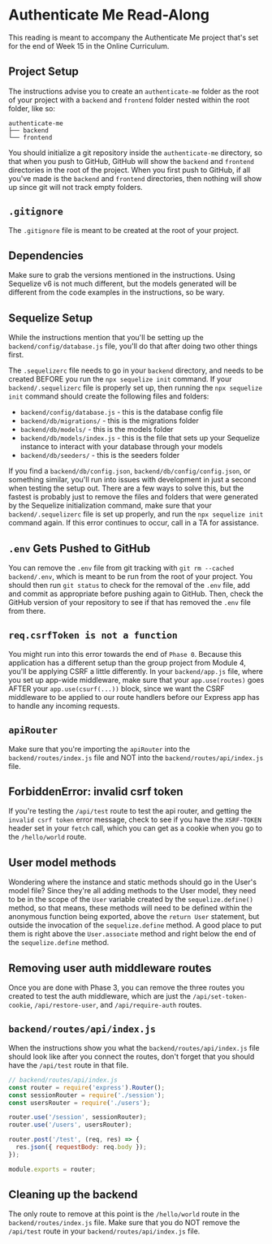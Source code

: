 # Authenticate Me Read-Along

This reading is meant to accompany the Authenticate Me project that's set for
the end of Week 15 in the Online Curriculum.

## Project Setup

The instructions advise you to create an `authenticate-me` folder as the root of
your project with a `backend` and `frontend` folder nested within the root
folder, like so:

```plaintext
authenticate-me
├── backend
└── frontend
```

You should initialize a git repository inside the `authenticate-me` directory,
so that when you push to GitHub, GitHub will show the `backend` and `frontend`
directories in the root of the project. When you first push to GitHub, if all
you've made is the `backend` and `frontend` directories, then nothing will show
up since git will not track empty folders.

## `.gitignore`

The `.gitignore` file is meant to be created at the root of your project.

## Dependencies

Make sure to grab the versions mentioned in the instructions. Using Sequelize v6
is not much different, but the models generated will be different from the code
examples in the instructions, so be wary.

## Sequelize Setup

While the instructions mention that you'll be setting up the
`backend/config/database.js` file, you'll do that after doing two other things
first.

The `.sequelizerc` file needs to go in your `backend` directory, and needs to be
created BEFORE you run the `npx sequelize init` command. If your
`backend/.sequelizerc` file is properly set up, then running the `npx sequelize
init` command should create the following files and folders:

* `backend/config/database.js` - this is the database config file
* `backend/db/migrations/` - this is the migrations folder
* `backend/db/models/` - this is the models folder
* `backend/db/models/index.js` - this is the file that sets up your Sequelize
    instance to interact with your database through your models
* `backend/db/seeders/` - this is the seeders folder

If you find a `backend/db/config.json`, `backend/db/config/config.json`, or
something similar, you'll run into issues with development in just a second when
testing the setup out. There are a few ways to solve this, but the fastest is
probably just to remove the files and folders that were generated by the
Sequelize initialization command, make sure that your `backend/.sequelizerc`
file is set up properly, and run the `npx sequelize init` command again. If this
error continues to occur, call in a TA for assistance.

## `.env` Gets Pushed to GitHub

You can remove the `.env` file from git tracking with `git rm --cached
backend/.env`, which is meant to be run from the root of your project. You
should then run `git status` to check for the removal of the `.env` file, add
and commit as appropriate before pushing again to GitHub. Then, check the GitHub
version of your repository to see if that has removed the `.env` file from
there.

## `req.csrfToken is not a function`

You might run into this error towards the end of `Phase 0`. Because this
application has a different setup than the group project from Module 4, you'll
be applying CSRF a little differently. In your `backend/app.js` file, where you
set up app-wide middleware, make sure that your `app.use(routes)` goes AFTER
your `app.use(csurf(...))` block, since we want the CSRF middleware to be
applied to our route handlers before our Express app has to handle any incoming
requests.

## `apiRouter`

Make sure that you're importing the `apiRouter` into the
`backend/routes/index.js` file and NOT into the `backend/routes/api/index.js`
file.

## ForbiddenError: invalid csrf token

If you're testing the `/api/test` route to test the api router, and getting the
`invalid csrf token` error message, check to see if you have the `XSRF-TOKEN`
header set in your `fetch` call, which you can get as a cookie when you go to
the `/hello/world` route.

## User model methods

Wondering where the instance and static methods should go in the User's model
file? Since they're all adding methods to the User model, they need to be in the
scope of the `User` variable created by the `sequelize.define()` method, so that
means, these methods will need to be defined within the anonymous function being
exported, above the `return User` statement, but outside the invocation of the
`sequelize.define` method. A good place to put them is right above the
`User.associate` method and right below the end of the `sequelize.define`
method.

## Removing user auth middleware routes

Once you are done with Phase 3, you can remove the three routes you created to
test the auth middleware, which are just the `/api/set-token-cookie`,
`/api/restore-user`, and `/api/require-auth` routes.

## `backend/routes/api/index.js`

When the instructions show you what the `backend/routes/api/index.js` file
should look like after you connect the routes, don't forget that you should have
the `/api/test` route in that file.

```js
// backend/routes/api/index.js
const router = require('express').Router();
const sessionRouter = require('./session');
const usersRouter = require('./users');

router.use('/session', sessionRouter);
router.use('/users', usersRouter);

router.post('/test', (req, res) => {
  res.json({ requestBody: req.body });
});

module.exports = router;
```

## Cleaning up the backend

The only route to remove at this point is the `/hello/world` route in the
`backend/routes/index.js` file. Make sure that you do NOT remove the `/api/test`
route in your `backend/routes/api/index.js` file.
